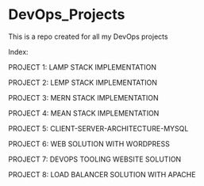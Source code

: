 # DevOps_Projects
This is a repo created for all my DevOps projects 

Index:

PROJECT 1: LAMP STACK IMPLEMENTATION

PROJECT 2: LEMP STACK IMPLEMENTATION

PROJECT 3: MERN STACK IMPLEMENTATION

PROJECT 4: MEAN STACK IMPLEMENTATION

PROJECT 5: CLIENT-SERVER-ARCHITECTURE-MYSQL

PROJECT 6: WEB SOLUTION WITH WORDPRESS

PROJECT 7: DEVOPS TOOLING WEBSITE SOLUTION

PROJECT 8: LOAD BALANCER SOLUTION WITH APACHE
